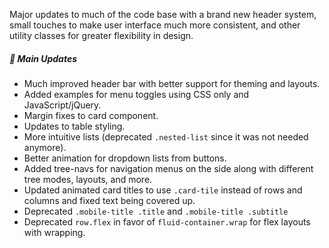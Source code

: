 Major updates to much of the code base with a brand new header system, small touches to make user interface much more consistent, and other utility classes for greater flexibility in design.

##### 🎉 Main Updates
* Much improved header bar with better support for theming and layouts.
* Added examples for menu toggles using CSS only and JavaScript/jQuery.
* Margin fixes to card component.
* Updates to table styling.
* More intuitive lists (deprecated `.nested-list` since it was not needed anymore).
* Better animation for dropdown lists from buttons.
* Added tree-navs for navigation menus on the side along with different tree modes, layouts,  and more.
* Updated animated card titles to use `.card-tile` instead of rows and columns and fixed text being covered up.
* Deprecated `.mobile-title .title` and `.mobile-title .subtitle`
* Deprecated `row.flex` in favor of `fluid-container.wrap` for flex layouts with wrapping.